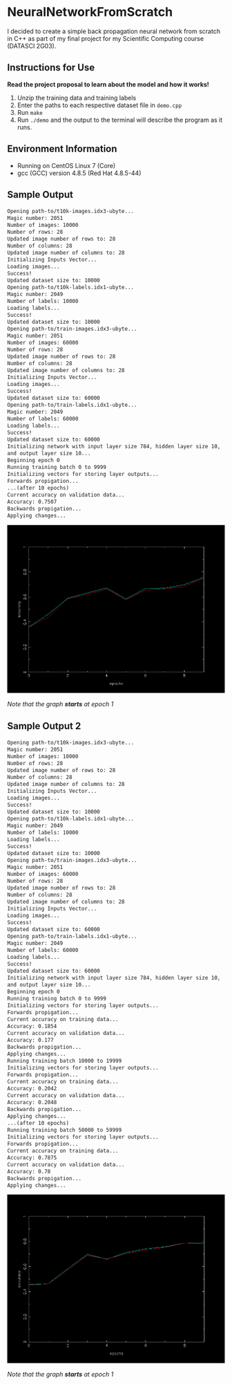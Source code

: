 # NeuralNetworkFromScratch
I decided to create a simple back propagation neural network from scratch in C++ as part of my final project for my Scientific Computing course (DATASCI 2G03).

## Instructions for Use
**Read the project proposal to learn about the model and how it works!**
  1. Unzip the training data and training labels
  2. Enter the paths to each respective dataset file in `demo.cpp`
  3. Run `make`
  4. Run `./demo` and the output to the terminal will describe the program as it runs.

## Environment Information
- Running on CentOS Linux 7 (Core)
- gcc (GCC) version 4.8.5 (Red Hat 4.8.5-44)

## Sample Output
```
Opening path-to/t10k-images.idx3-ubyte...
Magic number: 2051
Number of images: 10000
Number of rows: 28
Updated image number of rows to: 28
Number of columns: 28
Updated image number of columns to: 28
Initializing Inputs Vector...
Loading images...
Success!
Updated dataset size to: 10000
Opening path-to/t10k-labels.idx1-ubyte...
Magic number: 2049
Number of labels: 10000
Loading labels...
Success!
Updated dataset size to: 10000
Opening path-to/train-images.idx3-ubyte...
Magic number: 2051
Number of images: 60000
Number of rows: 28
Updated image number of rows to: 28
Number of columns: 28
Updated image number of columns to: 28
Initializing Inputs Vector...
Loading images...
Success!
Updated dataset size to: 60000
Opening path-to/train-labels.idx1-ubyte...
Magic number: 2049
Number of labels: 60000
Loading labels...
Success!
Updated dataset size to: 60000
Initializing network with input layer size 784, hidden layer size 10, and output layer size 10...
Beginning epoch 0
Running training batch 0 to 9999
Initializing vectors for storing layer outputs...
Forwards propigation...
...(after 10 epochs)
Current accuracy on validation data...
Accuracy: 0.7507
Backwards propigation...
Applying changes...
```
![Graph displaying accuraccy as training continued.](https://github.com/sarahsimionescu/NeuralNetworkFromScratch/blob/main/sample_results.png)

*Note that the graph* ***starts*** *at epoch 1*

## Sample Output 2
```
Opening path-to/t10k-images.idx3-ubyte...
Magic number: 2051
Number of images: 10000
Number of rows: 28
Updated image number of rows to: 28
Number of columns: 28
Updated image number of columns to: 28
Initializing Inputs Vector...
Loading images...
Success!
Updated dataset size to: 10000
Opening path-to/t10k-labels.idx1-ubyte...
Magic number: 2049
Number of labels: 10000
Loading labels...
Success!
Updated dataset size to: 10000
Opening path-to/train-images.idx3-ubyte...
Magic number: 2051
Number of images: 60000
Number of rows: 28
Updated image number of rows to: 28
Number of columns: 28
Updated image number of columns to: 28
Initializing Inputs Vector...
Loading images...
Success!
Updated dataset size to: 60000
Opening path-to/train-labels.idx1-ubyte...
Magic number: 2049
Number of labels: 60000
Loading labels...
Success!
Updated dataset size to: 60000
Initializing network with input layer size 784, hidden layer size 10, and output layer size 10...
Beginning epoch 0
Running training batch 0 to 9999
Initializing vectors for storing layer outputs...
Forwards propigation...
Current accuracy on training data...
Accuracy: 0.1854
Current accuracy on validation data...
Accuracy: 0.177
Backwards propigation...
Applying changes...
Running training batch 10000 to 19999
Initializing vectors for storing layer outputs...
Forwards propigation...
Current accuracy on training data...
Accuracy: 0.2042
Current accuracy on validation data...
Accuracy: 0.2048
Backwards propigation...
Applying changes...
...(after 10 epochs)
Running training batch 50000 to 59999
Initializing vectors for storing layer outputs...
Forwards propigation...
Current accuracy on training data...
Accuracy: 0.7875
Current accuracy on validation data...
Accuracy: 0.78
Backwards propigation...
Applying changes...
```

![Graph displaying accuraccy as training continued.](https://github.com/sarahsimionescu/NeuralNetworkFromScratch/blob/main/sample_results_2.png)

*Note that the graph* ***starts*** *at epoch 1*
